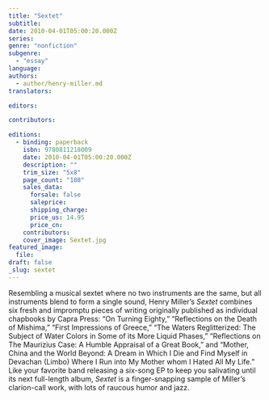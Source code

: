 ```yaml
---
title: "Sextet"
subtitle:
date: 2010-04-01T05:00:20.000Z
series:
genre: "nonfiction"
subgenre:
  - "essay"
language:
authors:
  - author/henry-miller.md
translators:

editors:

contributors:

editions:
  - binding: paperback
    isbn: 9780811218009
    date: 2010-04-01T05:00:20.000Z
    description: ""
    trim_size: "5x8"
    page_count: "188"
    sales_data:
      forsale: false
      saleprice:
      shipping_charge:
      price_us: 14.95
      price_cn:
    contributors:
    cover_image: Sextet.jpg
featured_image:
  file:
draft: false
_slug: sextet
---
```


Resembling a musical sextet where no two instruments are the same, but all instruments blend to form a single sound, Henry Miller’s _Sextet_ combines six fresh and impromptu pieces of writing originally published as individual chapbooks by Capra Press: “On Turning Eighty,” “Reflections on the Death of Mishima,” “First Impressions of Greece,” “The Waters Reglitterized: The Subject of Water Colors in Some of its More Liquid Phases,” “Reflections on The Maurizius Case: A Humble Appraisal of a Great Book,” and “Mother, China and the World Beyond: A Dream in Which I Die and Find Myself in Devachan (Limbo) Where I Run into My Mother whom I Hated All My Life.” Like your favorite band releasing a six-song EP to keep you salivating until its next full-length album, _Sextet_ is a finger-snapping sample of Miller’s clarion-call work, with lots of raucous humor and jazz.

